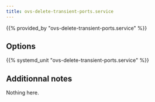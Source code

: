 ```yaml
---
title: ovs-delete-transient-ports.service
---
```


{{% provided_by "ovs-delete-transient-ports.service" %}}

## Options

{{% systemd_unit "ovs-delete-transient-ports.service" %}}

## Additionnal notes

Nothing here.